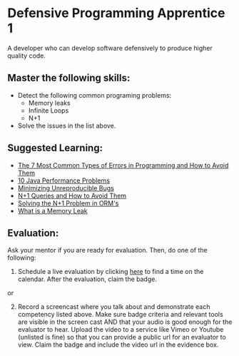 # Defensive Programming Apprentice 1

A developer who can develop software defensively to produce higher quality code.

## Master the following skills:

* Detect the following common programing problems:
  * Memory leaks
  * Infinite Loops
  * N+1
* Solve the issues in the list above.

## Suggested Learning:

* [The 7 Most Common Types of Errors in Programming and How to Avoid Them](https://textexpander.com/blog/the-7-most-common-types-of-errors-in-programming-and-how-to-avoid-them/)
* [10 Java Performance Problems](https://www.rockvalleycollege.edu/webadmin/upload/Top-10-Java-Performance-Problems.pdf)
* [Minimizing Unreproducible Bugs](https://testing.googleblog.com/2014/02/minimizing-unreproducible-bugs.html)
* [N+1 Queries and How to Avoid Them](https://medium.com/@bretdoucette/n-1-queries-and-how-to-avoid-them-a12f02345be5)
* [Solving the N+1 Problem in ORM's](https://thecodingmachine.io/solving-n-plus-1-problem-in-orms)
* [What is a Memory Leak](https://www.linkedin.com/learning/linux-performance-tuning/what-is-a-memory-leak)

## Evaluation:

Ask your mentor if you are ready for evaluation. Then, do one of the following:

1. Schedule a live evaluation by clicking [here](http://evals.codex.academy) to find a time on the calendar. After the evaluation, claim the badge.

or

2. Record a screencast where you talk about and demonstrate each competency listed above. Make sure badge criteria and relevant tools are visible in the screen cast AND that your audio is good enough for the evaluator to hear. Upload the video to a service like Vimeo or Youtube (unlisted is fine) so that you can provide a public url for an evaluator to view. Claim the badge and include the video url in the evidence box.